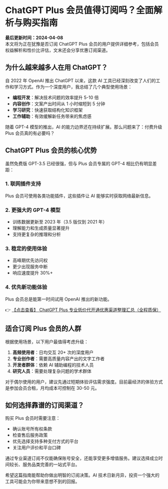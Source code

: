 # ChatGPT Plus 会员值得订阅吗？全面解析与购买指南

**最后更新时间：2024-04-08**  
本文将为正在犹豫是否订阅 ChatGPT Plus 会员的用户提供详细参考，包括会员权益解析和性价比评估，文末还会分享优惠订阅渠道。

## 为什么越来越多人在用 ChatGPT？

自 2022 年 OpenAI 推出 ChatGPT 以来，这款 AI 工具已经深刻改变了人们的工作和学习方式。作为一个深度用户，我总结了几个典型使用场景：

- **编程开发**：解决技术问题的效率提升 5-10 倍
- **内容创作**：文案产出时间从 1 小时缩短到 5 分钟
- **学习研究**：快速获取结构化知识框架
- **工作辅助**：有效缓解新任务带来的焦虑感

随着 GPT-4 模型的推出，AI 的能力边界还在持续扩展。那么问题来了：付费升级 Plus 会员真的有必要吗？

## ChatGPT Plus 会员的核心优势

虽然免费版 GPT-3.5 已经很强，但与 Plus 会员专属的 GPT-4 相比仍有明显差距：

### 1. 联网插件支持
Plus 会员可使用各类功能插件，这些插件让 AI 能够实时获取网络最新信息。

### 2. 更强大的 GPT-4 模型
- 训练数据更新至 2023 年（3.5 版仅到 2021 年）
- 理解能力和生成质量显著提升
- 支持更复杂的推理和分析

### 3. 稳定的使用体验
- 高峰期优先访问权
- 更少出现服务中断
- 响应速度提升 30%+

### 4. 优先新功能体验
Plus 会员总是能第一时间试用 OpenAI 推出的新功能。

👉 [【点击查看】 ChatGPT Plus 专业低价代开通优惠渠道整理汇总（全程质保）](https://bit.ly/DaiKai)

## 适合订阅 Plus 会员的人群

根据使用场景，以下用户最值得考虑升级：

1. **高频使用者**：日均交互 20+ 次的深度用户
2. **专业创作者**：需要高质量内容产出的文字工作者
3. **开发者群体**：依赖 AI 辅助编程的技术人员
4. **研究人员**：需要处理复杂问题的学术群体

对于偶尔使用的用户，建议先通过短期体验评估需求强度。目前最经济的体验方式是参加会员合租，月均成本可控制在 30-50 元。

## 如何选择靠谱的订阅渠道？

购买 Plus 会员时需要注意：

- 确认账号所有权条款
- 检查售后服务政策
- 优先选择支持多种支付方式的平台
- 关注用户评价和平台口碑

通过专业渠道订阅不仅能确保账号安全，还能享受更多增值服务。建议选择成立时间较长、服务品类完善的一站式平台。

希望这篇指南能帮助你做出明智的订阅决策。AI 技术日新月异，投资一个强大的工具可能会为你带来意想不到的回报。